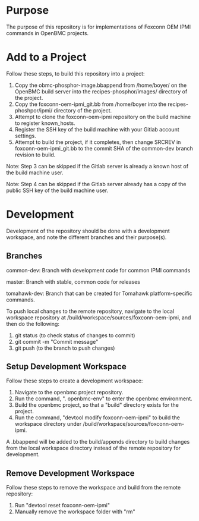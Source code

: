 # Purpose

The purpose of this repository is for implementations of Foxconn OEM IPMI commands in OpenBMC projects.

# Add to a Project
Follow these steps, to build this repository into a project:
1. Copy the obmc-phosphor-image.bbappend from /home/boyer/ on the OpenBMC build server into the recipes-phosphor/images/ directory of the project.
2. Copy the foxconn-oem-ipmi_git.bb from /home/boyer into the recipes-phoshpor/ipmi/ directory of the project.
3. Attempt to clone the foxconn-oem-ipmi repository on the build machine to register known_hosts.
4. Register the SSH key of the build machine with your Gitlab account settings.
5. Attempt to build the project, if it completes, then change SRCREV in foxconn-oem-ipmi_git.bb to the commit SHA of the common-dev branch revision to build.

Note: Step 3 can be skipped if the Gitlab server is already a known host of the build machine user.

Note: Step 4 can be skipped if the Gitlab server already has a copy of the public SSH key of the build machine user.

# Development
Development of the repository should be done with a development workspace, and note the different branches and their purpose(s).

## Branches
common-dev: Branch with development code for common IPMI commands

master: Branch with stable, common code for releases

tomahawk-dev: Branch that can be created for Tomahawk platform-specific commands.

To push local changes to the remote repository, navigate to the local workspace repository at /build/workspace/sources/foxconn-oem-ipmi, and then do the following:
1. git status (to check status of changes to commit)
2. git commit -m "Commit message"
3. git push (to the branch to push changes)

## Setup Development Workspace
Follow these steps to create a development workspace:

1. Navigate to the openbmc project repository.
2. Run the command, ". openbmc-env" to enter the openbmc environment.
3. Build the openbmc project, so that a "build" directory exists for the project.
4. Run the command, "devtool modify foxconn-oem-ipmi" to build the workspace directory under /build/workspace/sources/foxconn-oem-ipmi.

A .bbappend will be added to the build/appends directory to build changes from the local workspace directory instead of the remote repository for development.

## Remove Development Workspace
Follow these steps to remove the workspace and build from the remote repository:
1. Run "devtool reset foxconn-oem-ipmi"
2. Manually remove the workspace folder with "rm"

